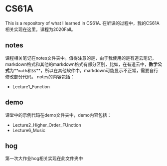 # CS61A
This is a repository of what I learned in CS61A.
在听课的过程中，我的CS61A相关实现在这里。课程为2020Fall。
## notes
课程相关笔记在notes文件夹中。值得注意的是，由于我使用的是有道云笔记，markdown格式和其他的markdown格式有部分区别，比如，在有道云中，**数学公式**为**```math```和`$$`**，所以在其他软件中，markdown可能显示不正常，需要自行修改部分代码。
notes的内容包括：
- Lecture1_Function

## demo
课堂中的示例代码在demo文件夹中，demo内容包括：
- Lecture2_Higher_Order_FUnction
- Lecture6_Music

## hog
第一次大作业hog相关实现在此文件夹中

